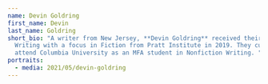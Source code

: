 ```yaml
---
name: Devin Goldring
first_name: Devin
last_name: Goldring
short_bio: "A writer from New Jersey, **Devin Goldring** received their BFA in
  Writing with a focus in Fiction from Pratt Institute in 2019. They currently
  attend Columbia University as an MFA student in Nonfiction Writing. "
portraits:
  - media: 2021/05/devin-goldring
---
```

